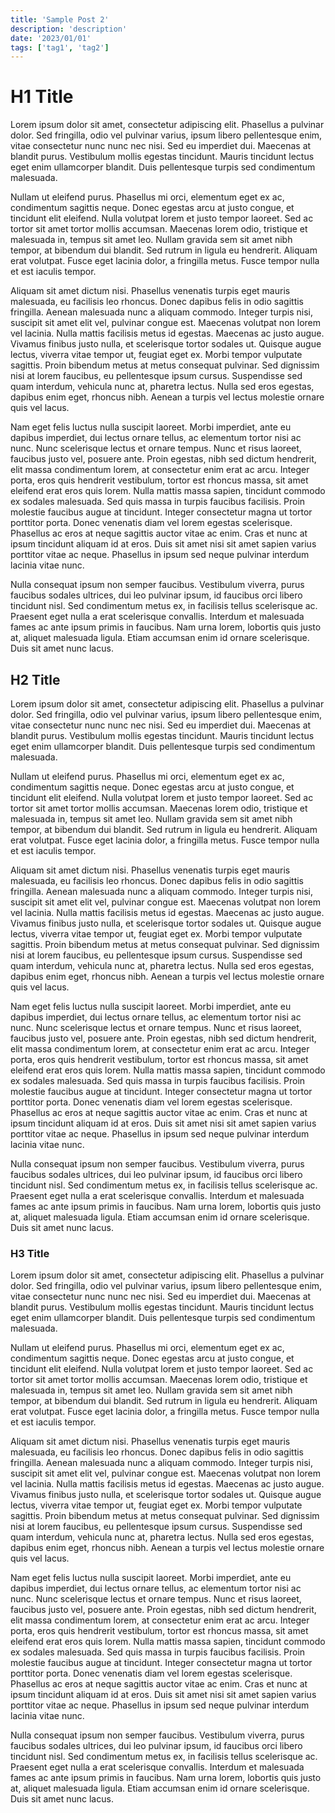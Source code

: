 ```yaml
---
title: 'Sample Post 2'
description: 'description'
date: '2023/01/01'
tags: ['tag1', 'tag2']
---
```


# H1 Title

Lorem ipsum dolor sit amet, consectetur adipiscing elit. Phasellus a pulvinar dolor. Sed fringilla, odio vel pulvinar varius, ipsum libero pellentesque enim, vitae consectetur nunc nunc nec nisi. Sed eu imperdiet dui. Maecenas at blandit purus. Vestibulum mollis egestas tincidunt. Mauris tincidunt lectus eget enim ullamcorper blandit. Duis pellentesque turpis sed condimentum malesuada.

Nullam ut eleifend purus. Phasellus mi orci, elementum eget ex ac, condimentum sagittis neque. Donec egestas arcu at justo congue, et tincidunt elit eleifend. Nulla volutpat lorem et justo tempor laoreet. Sed ac tortor sit amet tortor mollis accumsan. Maecenas lorem odio, tristique et malesuada in, tempus sit amet leo. Nullam gravida sem sit amet nibh tempor, at bibendum dui blandit. Sed rutrum in ligula eu hendrerit. Aliquam erat volutpat. Fusce eget lacinia dolor, a fringilla metus. Fusce tempor nulla et est iaculis tempor.

Aliquam sit amet dictum nisi. Phasellus venenatis turpis eget mauris malesuada, eu facilisis leo rhoncus. Donec dapibus felis in odio sagittis fringilla. Aenean malesuada nunc a aliquam commodo. Integer turpis nisi, suscipit sit amet elit vel, pulvinar congue est. Maecenas volutpat non lorem vel lacinia. Nulla mattis facilisis metus id egestas. Maecenas ac justo augue. Vivamus finibus justo nulla, et scelerisque tortor sodales ut. Quisque augue lectus, viverra vitae tempor ut, feugiat eget ex. Morbi tempor vulputate sagittis. Proin bibendum metus at metus consequat pulvinar. Sed dignissim nisi at lorem faucibus, eu pellentesque ipsum cursus. Suspendisse sed quam interdum, vehicula nunc at, pharetra lectus. Nulla sed eros egestas, dapibus enim eget, rhoncus nibh. Aenean a turpis vel lectus molestie ornare quis vel lacus.

Nam eget felis luctus nulla suscipit laoreet. Morbi imperdiet, ante eu dapibus imperdiet, dui lectus ornare tellus, ac elementum tortor nisi ac nunc. Nunc scelerisque lectus et ornare tempus. Nunc et risus laoreet, faucibus justo vel, posuere ante. Proin egestas, nibh sed dictum hendrerit, elit massa condimentum lorem, at consectetur enim erat ac arcu. Integer porta, eros quis hendrerit vestibulum, tortor est rhoncus massa, sit amet eleifend erat eros quis lorem. Nulla mattis massa sapien, tincidunt commodo ex sodales malesuada. Sed quis massa in turpis faucibus facilisis. Proin molestie faucibus augue at tincidunt. Integer consectetur magna ut tortor porttitor porta. Donec venenatis diam vel lorem egestas scelerisque. Phasellus ac eros at neque sagittis auctor vitae ac enim. Cras et nunc at ipsum tincidunt aliquam id at eros. Duis sit amet nisi sit amet sapien varius porttitor vitae ac neque. Phasellus in ipsum sed neque pulvinar interdum lacinia vitae nunc.

Nulla consequat ipsum non semper faucibus. Vestibulum viverra, purus faucibus sodales ultrices, dui leo pulvinar ipsum, id faucibus orci libero tincidunt nisl. Sed condimentum metus ex, in facilisis tellus scelerisque ac. Praesent eget nulla a erat scelerisque convallis. Interdum et malesuada fames ac ante ipsum primis in faucibus. Nam urna lorem, lobortis quis justo at, aliquet malesuada ligula. Etiam accumsan enim id ornare scelerisque. Duis sit amet nunc lacus.

## H2 Title

Lorem ipsum dolor sit amet, consectetur adipiscing elit. Phasellus a pulvinar dolor. Sed fringilla, odio vel pulvinar varius, ipsum libero pellentesque enim, vitae consectetur nunc nunc nec nisi. Sed eu imperdiet dui. Maecenas at blandit purus. Vestibulum mollis egestas tincidunt. Mauris tincidunt lectus eget enim ullamcorper blandit. Duis pellentesque turpis sed condimentum malesuada.

Nullam ut eleifend purus. Phasellus mi orci, elementum eget ex ac, condimentum sagittis neque. Donec egestas arcu at justo congue, et tincidunt elit eleifend. Nulla volutpat lorem et justo tempor laoreet. Sed ac tortor sit amet tortor mollis accumsan. Maecenas lorem odio, tristique et malesuada in, tempus sit amet leo. Nullam gravida sem sit amet nibh tempor, at bibendum dui blandit. Sed rutrum in ligula eu hendrerit. Aliquam erat volutpat. Fusce eget lacinia dolor, a fringilla metus. Fusce tempor nulla et est iaculis tempor.

Aliquam sit amet dictum nisi. Phasellus venenatis turpis eget mauris malesuada, eu facilisis leo rhoncus. Donec dapibus felis in odio sagittis fringilla. Aenean malesuada nunc a aliquam commodo. Integer turpis nisi, suscipit sit amet elit vel, pulvinar congue est. Maecenas volutpat non lorem vel lacinia. Nulla mattis facilisis metus id egestas. Maecenas ac justo augue. Vivamus finibus justo nulla, et scelerisque tortor sodales ut. Quisque augue lectus, viverra vitae tempor ut, feugiat eget ex. Morbi tempor vulputate sagittis. Proin bibendum metus at metus consequat pulvinar. Sed dignissim nisi at lorem faucibus, eu pellentesque ipsum cursus. Suspendisse sed quam interdum, vehicula nunc at, pharetra lectus. Nulla sed eros egestas, dapibus enim eget, rhoncus nibh. Aenean a turpis vel lectus molestie ornare quis vel lacus.

Nam eget felis luctus nulla suscipit laoreet. Morbi imperdiet, ante eu dapibus imperdiet, dui lectus ornare tellus, ac elementum tortor nisi ac nunc. Nunc scelerisque lectus et ornare tempus. Nunc et risus laoreet, faucibus justo vel, posuere ante. Proin egestas, nibh sed dictum hendrerit, elit massa condimentum lorem, at consectetur enim erat ac arcu. Integer porta, eros quis hendrerit vestibulum, tortor est rhoncus massa, sit amet eleifend erat eros quis lorem. Nulla mattis massa sapien, tincidunt commodo ex sodales malesuada. Sed quis massa in turpis faucibus facilisis. Proin molestie faucibus augue at tincidunt. Integer consectetur magna ut tortor porttitor porta. Donec venenatis diam vel lorem egestas scelerisque. Phasellus ac eros at neque sagittis auctor vitae ac enim. Cras et nunc at ipsum tincidunt aliquam id at eros. Duis sit amet nisi sit amet sapien varius porttitor vitae ac neque. Phasellus in ipsum sed neque pulvinar interdum lacinia vitae nunc.

Nulla consequat ipsum non semper faucibus. Vestibulum viverra, purus faucibus sodales ultrices, dui leo pulvinar ipsum, id faucibus orci libero tincidunt nisl. Sed condimentum metus ex, in facilisis tellus scelerisque ac. Praesent eget nulla a erat scelerisque convallis. Interdum et malesuada fames ac ante ipsum primis in faucibus. Nam urna lorem, lobortis quis justo at, aliquet malesuada ligula. Etiam accumsan enim id ornare scelerisque. Duis sit amet nunc lacus.

### H3 Title

Lorem ipsum dolor sit amet, consectetur adipiscing elit. Phasellus a pulvinar dolor. Sed fringilla, odio vel pulvinar varius, ipsum libero pellentesque enim, vitae consectetur nunc nunc nec nisi. Sed eu imperdiet dui. Maecenas at blandit purus. Vestibulum mollis egestas tincidunt. Mauris tincidunt lectus eget enim ullamcorper blandit. Duis pellentesque turpis sed condimentum malesuada.

Nullam ut eleifend purus. Phasellus mi orci, elementum eget ex ac, condimentum sagittis neque. Donec egestas arcu at justo congue, et tincidunt elit eleifend. Nulla volutpat lorem et justo tempor laoreet. Sed ac tortor sit amet tortor mollis accumsan. Maecenas lorem odio, tristique et malesuada in, tempus sit amet leo. Nullam gravida sem sit amet nibh tempor, at bibendum dui blandit. Sed rutrum in ligula eu hendrerit. Aliquam erat volutpat. Fusce eget lacinia dolor, a fringilla metus. Fusce tempor nulla et est iaculis tempor.

Aliquam sit amet dictum nisi. Phasellus venenatis turpis eget mauris malesuada, eu facilisis leo rhoncus. Donec dapibus felis in odio sagittis fringilla. Aenean malesuada nunc a aliquam commodo. Integer turpis nisi, suscipit sit amet elit vel, pulvinar congue est. Maecenas volutpat non lorem vel lacinia. Nulla mattis facilisis metus id egestas. Maecenas ac justo augue. Vivamus finibus justo nulla, et scelerisque tortor sodales ut. Quisque augue lectus, viverra vitae tempor ut, feugiat eget ex. Morbi tempor vulputate sagittis. Proin bibendum metus at metus consequat pulvinar. Sed dignissim nisi at lorem faucibus, eu pellentesque ipsum cursus. Suspendisse sed quam interdum, vehicula nunc at, pharetra lectus. Nulla sed eros egestas, dapibus enim eget, rhoncus nibh. Aenean a turpis vel lectus molestie ornare quis vel lacus.

Nam eget felis luctus nulla suscipit laoreet. Morbi imperdiet, ante eu dapibus imperdiet, dui lectus ornare tellus, ac elementum tortor nisi ac nunc. Nunc scelerisque lectus et ornare tempus. Nunc et risus laoreet, faucibus justo vel, posuere ante. Proin egestas, nibh sed dictum hendrerit, elit massa condimentum lorem, at consectetur enim erat ac arcu. Integer porta, eros quis hendrerit vestibulum, tortor est rhoncus massa, sit amet eleifend erat eros quis lorem. Nulla mattis massa sapien, tincidunt commodo ex sodales malesuada. Sed quis massa in turpis faucibus facilisis. Proin molestie faucibus augue at tincidunt. Integer consectetur magna ut tortor porttitor porta. Donec venenatis diam vel lorem egestas scelerisque. Phasellus ac eros at neque sagittis auctor vitae ac enim. Cras et nunc at ipsum tincidunt aliquam id at eros. Duis sit amet nisi sit amet sapien varius porttitor vitae ac neque. Phasellus in ipsum sed neque pulvinar interdum lacinia vitae nunc.

Nulla consequat ipsum non semper faucibus. Vestibulum viverra, purus faucibus sodales ultrices, dui leo pulvinar ipsum, id faucibus orci libero tincidunt nisl. Sed condimentum metus ex, in facilisis tellus scelerisque ac. Praesent eget nulla a erat scelerisque convallis. Interdum et malesuada fames ac ante ipsum primis in faucibus. Nam urna lorem, lobortis quis justo at, aliquet malesuada ligula. Etiam accumsan enim id ornare scelerisque. Duis sit amet nunc lacus.
